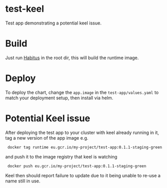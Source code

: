 # test-keel

Test app demonstrating a potential keel issue.

# Build

Just run [Habitus](http://www.habitus.io/) in the root dir, this will build the runtime image.

# Deploy

To deploy the chart, change the `app.image` in the `test-app/values.yaml` to match your deployment setup, then install via helm.

# Potential Keel issue

After deploying the test app to your cluster with keel already running in it, tag a new version of the app image e.g.

```
 docker tag runtime eu.gcr.io/my-project/test-app:0.1.1-staging-green
```

and push it to the image registry that keel is watching

```
 docker push eu.gcr.io/my-project/test-app:0.1.1-staging-green
```

Keel then should report failure to update due to it being unable to re-use a name still in use.
